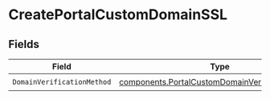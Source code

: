 # CreatePortalCustomDomainSSL


## Fields

| Field                                                                                                              | Type                                                                                                               | Required                                                                                                           | Description                                                                                                        |
| ------------------------------------------------------------------------------------------------------------------ | ------------------------------------------------------------------------------------------------------------------ | ------------------------------------------------------------------------------------------------------------------ | ------------------------------------------------------------------------------------------------------------------ |
| `DomainVerificationMethod`                                                                                         | [components.PortalCustomDomainVerificationMethod](../../models/components/portalcustomdomainverificationmethod.md) | :heavy_check_mark:                                                                                                 | N/A                                                                                                                |